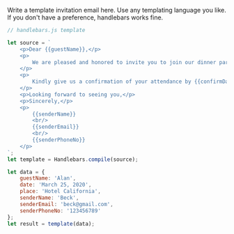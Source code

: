 Write a template invitation email here. Use any templating language you like. If you don't have a preference, handlebars works fine.

```js
// handlebars.js template

let source = `
    <p>Dear {{guestName}},</p>
    <p>
        We are pleased and honored to invite you to join our dinner party on {{date}} at the {{place}}.
    </p>
    <p>
        Kindly give us a confirmation of your attendance by {{confirmDate}}.
    </p>
    <p>Looking forward to seeing you,</p>
    <p>Sincerely,</p>
    <p>
        {{senderName}}
        <br/>
        {{senderEmail}}
        <br/>
        {{senderPhoneNo}}
    </p>
`;
let template = Handlebars.compile(source);

let data = {
    guestName: 'Alan',
    date: 'March 25, 2020',
    place: 'Hotel California',
    senderName: 'Beck',
    senderEmail: 'beck@gmail.com',
    senderPhoneNo: '123456789'
};
let result = template(data);
```